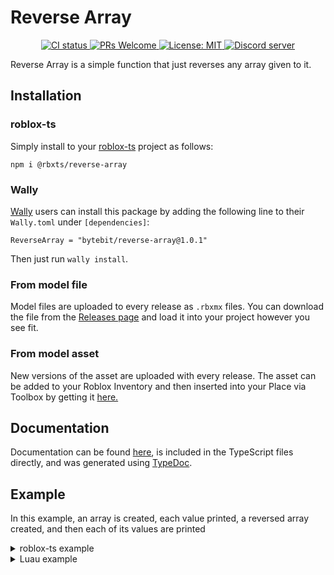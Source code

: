 # Reverse Array
<p align="center">
  <a href="https://github.com/Bytebit-Org/roblox-ReverseArray/actions">
      <img src="https://github.com/Bytebit-Org/roblox-ReverseArray/workflows/CI/badge.svg" alt="CI status" />
  </a>
  <a href="http://makeapullrequest.com">
    <img src="https://img.shields.io/badge/PRs-welcome-blue.svg" alt="PRs Welcome" />
  </a>
  <a href="https://opensource.org/licenses/MIT">
    <img src="https://img.shields.io/badge/License-MIT-blue.svg" alt="License: MIT" />
  </a>
  <a href="https://discord.gg/QEz3v8y">
    <img src="https://img.shields.io/badge/discord-join-7289DA.svg?logo=discord&longCache=true&style=flat" alt="Discord server" />
  </a>
</p>

Reverse Array is a simple function that just reverses any array given to it.

## Installation
### roblox-ts
Simply install to your [roblox-ts](https://roblox-ts.com/) project as follows:
```
npm i @rbxts/reverse-array
```

### Wally
[Wally](https://github.com/UpliftGames/wally/) users can install this package by adding the following line to their `Wally.toml` under `[dependencies]`:
```
ReverseArray = "bytebit/reverse-array@1.0.1"
```

Then just run `wally install`.

### From model file
Model files are uploaded to every release as `.rbxmx` files. You can download the file from the [Releases page](https://github.com/Bytebit-Org/roblox-ReverseArray/releases) and load it into your project however you see fit.

### From model asset
New versions of the asset are uploaded with every release. The asset can be added to your Roblox Inventory and then inserted into your Place via Toolbox by getting it [here.](https://www.roblox.com/library/1234567890/Reverse-Array-Package)

## Documentation
Documentation can be found [here](https://github.com/Bytebit-Org/roblox-ReverseArray/tree/master/docs), is included in the TypeScript files directly, and was generated using [TypeDoc](https://typedoc.org/).

## Example
In this example, an array is created, each value printed, a reversed array created, and then each of its values are printed

<details>
  <summary>roblox-ts example</summary>

  ```ts
  import { reverseArray } from "@rbxts/reverse-array";

  const forwardArray = [1, 2, 3, 4];
  for (const value of forwardArray) {
    print(value)
  }

  const backwardArray = reverseArray(forwardArray);
  for (const value of backwardArray) {
    print(value)
  }
  ```
</details>

<details>
  <summary>Luau example</summary>

  ```lua
  local reverseArray = require(path.to.modules["reverse-array"]).reverseArray

  local forwardArray = [1, 2, 3, 4]
  for _, value in ipairs(forwardArray)
    print(value)
  end

  local backwardArray = reverseArray(forwardArray)
  for _, value in ipairs(backwardArray)
    print(value)
  end
  ```
</details>
